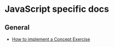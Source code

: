 # JavaScript specific docs

## General

- [How to implement a Concept Exercise](./implementing-a-concept-exercise.md)